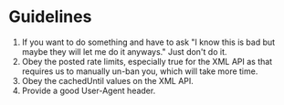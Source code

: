 # Guidelines

1. If you want to do something and have to ask "I know this is bad but maybe they will let me do it anyways." Just don't do it.
2. Obey the posted rate limits, especially true for the XML API as that requires us to manually un-ban you, which will take more time.
3. Obey the cachedUntil values on the XML API.
4. Provide a good User-Agent header.